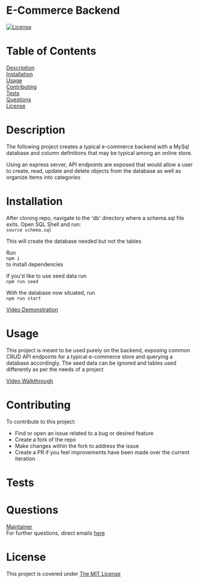 # E-Commerce Backend
[![License](https://img.shields.io/badge/License-MIT-yellow.svg)](https://opensource.org/licenses/MIT)

# Table of Contents
[Description](#description)  
[Installation](#installation)  
[Usage](#usage)  
[Contributing](#contributing)  
[Tests](#tests)  
[Questions](#questions)  
[License](#license)  

# Description
The following project creates a typical e-commerce backend with a MySql database and column definitions that may be typical among an online store.

Using an express server, API endpoints are exposed that would allow a user to create, read, update and delete objects from the database as well
as organize items into categories



# Installation
After cloning repo, navigate to the 'db' directory where a schema.sql file exits. Open SQL Shell and run:  
```source schema.sql```  

This will create the database needed but not the tables  

Run  
```npm i```  
to install dependencies  

If you'd like to use seed data run  
```npm run seed```

With the database now situated, run  
```npm run start```

[Video Demonstration](https://drive.google.com/file/d/1w35zDfzOJdwZuGv2Eh_LA-wtMkGVDA50/view?usp=sharing)


# Usage
This project is meant to be used purely on the backend, exposing common CRUD API endpoints for a
typical e-commerce store and querying a database accordingly. The seed data can be ignored and tables
used differently as per the needs of a project

[Video Walkthrough](https://drive.google.com/file/d/1w35zDfzOJdwZuGv2Eh_LA-wtMkGVDA50/view?usp=sharing)


# Contributing
To contribute to this project:

- Find or open an issue related to a bug or desired feature
- Create a fork of the repo
- Make changes within the fork to address the issue
- Create a PR if you feel improvements have been made over the current iteration


# Tests


# Questions

[Maintainer](https://github.com/iatenine)  
For further questions, direct emails [here](mailto:FullJackDevelopment@gmail.com)

# License
  This project is covered under [The MIT License](https://opensource.org/licenses/MIT)
